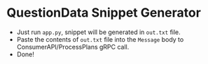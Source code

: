 # QuestionData Snippet Generator

- Just run `app.py`, snippet will be generated in `out.txt` file.
- Paste the contents of `out.txt` file into the `Message` body to ConsumerAPI/ProcessPlans gRPC call.
- Done!